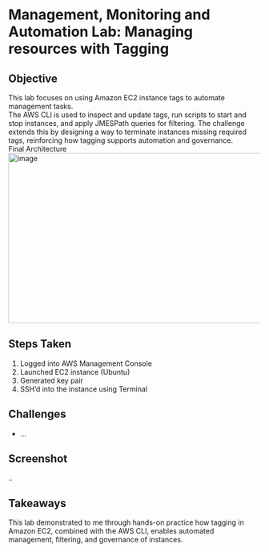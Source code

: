 # Management, Monitoring and Automation Lab: Managing resources with Tagging

## Objective
This lab focuses on using Amazon EC2 instance tags to automate management tasks.<br>The AWS CLI is used to inspect and update tags, run scripts to start and stop instances, and apply JMESPath queries for filtering. The challenge extends this by designing a way to terminate instances missing required tags, reinforcing how tagging supports automation and governance.
<br>Final Architecture
<img width="853" height="339" alt="image" src="https://github.com/user-attachments/assets/6297e68b-e4d3-4527-9a7f-a30821c02dc4" />

## Steps Taken
1. Logged into AWS Management Console
2. Launched EC2 instance (Ubuntu)
3. Generated key pair
4. SSH’d into the instance using Terminal

## Challenges
- ...

## Screenshot
..

## Takeaways
This lab demonstrated to me through hands-on practice how tagging in Amazon EC2, combined with the AWS CLI, enables automated management, filtering, and governance of instances.
